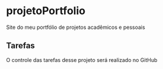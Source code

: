 # projetoPortfolio
Site do meu portfólio de projetos acadêmicos e pessoais

## Tarefas

O controle das tarefas desse projeto será realizado no GitHub